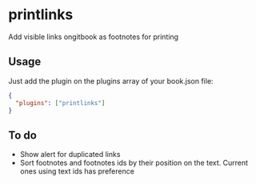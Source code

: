 printlinks
==========
Add visible links ongitbook as footnotes for printing

Usage
-----

Just add the plugin on the plugins array of your book.json file:

```json
{
  "plugins": ["printlinks"]
}
```

To do
-----

* Show alert for duplicated links
* Sort footnotes and footnotes ids by their position on the text. Current ones
  using text ids has preference
